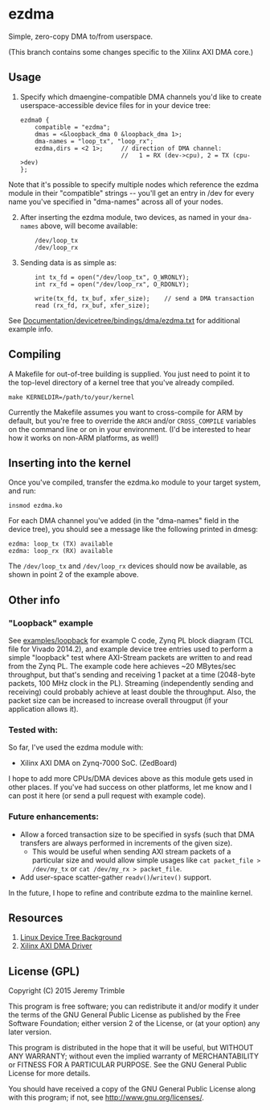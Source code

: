 # ezdma
Simple, zero-copy DMA to/from userspace.

(This branch contains some changes specific to the Xilinx AXI DMA core.)

## Usage

1. Specify which dmaengine-compatible DMA channels you'd like to create userspace-accessible device files for in your device tree:

    ```
    ezdma0 {
        compatible = "ezdma";
        dmas = <&loopback_dma 0 &loopback_dma 1>;
        dma-names = "loop_tx", "loop_rx";
        ezdma,dirs = <2 1>;     // direction of DMA channel: 
                                //   1 = RX (dev->cpu), 2 = TX (cpu->dev)
    };
    ```
Note that it's possible to specify multiple nodes which reference the ezdma module in their "compatible" strings -- you'll get an entry in /dev for every name you've specified in "dma-names" across all of your nodes.

2. After inserting the ezdma module, two devices, as named in your `dma-names` above, will become available:

    ```
        /dev/loop_tx
        /dev/loop_rx
    ```

3. Sending data is as simple as:

    ```
        int tx_fd = open("/dev/loop_tx", O_WRONLY);
        int rx_fd = open("/dev/loop_rx", O_RDONLY);

        write(tx_fd, tx_buf, xfer_size);    // send a DMA transaction
        read (rx_fd, rx_buf, xfer_size);
    ```

See [Documentation/devicetree/bindings/dma/ezdma.txt](../master/Documentation/devicetree/bindings/dma/ezdma.txt) for additional example info.

## Compiling

A Makefile for out-of-tree building is supplied.  You just need to point it to the top-level directory of a kernel tree that you've already compiled.

    make KERNELDIR=/path/to/your/kernel

Currently the Makefile assumes you want to cross-compile for ARM by default, but you're free to override the `ARCH` and/or `CROSS_COMPILE` variables on the command line or on in your environment.  (I'd be interested to hear how it works on non-ARM platforms, as well!)

## Inserting into the kernel

Once you've compiled, transfer the ezdma.ko module to your target system, and run:

    insmod ezdma.ko
    
For each DMA channel you've added (in the "dma-names" field in the device tree), you should see a message like the following printed in dmesg:

    ezdma: loop_tx (TX) available
    ezdma: loop_rx (RX) available
    
The `/dev/loop_tx` and `/dev/loop_rx` devices should now be available, as shown in point 2 of the example above.

## Other info

### "Loopback" example
See [examples/loopback](../examples/loopback) for example C code, Zynq PL block diagram (TCL file for Vivado 2014.2), and example device tree entries used to perform a simple "loopback" test where AXI-Stream packets are written to and read from the Zynq PL.
The example code here achieves ~20 MBytes/sec throughput, but that's sending and receiving 1 packet at a time (2048-byte packets, 100 MHz clock in the PL).  Streaming (independently sending and receiving) could probably achieve at least double the throughput.  Also, the packet size can be increased to increase overall througput (if your application allows it).

### Tested with:
So far, I've used the ezdma module with:
- Xilinx AXI DMA on Zynq-7000 SoC. (ZedBoard)

I hope to add more CPUs/DMA devices above as this module gets used in other places.  If you've had success on other platforms, let me know and I can post it here (or send a pull request with example code).
    

### Future enhancements:
* Allow a forced transaction size to be specified in sysfs (such that DMA transfers are always performed in increments of the given size).
  * This would be useful when sending AXI stream packets of a particular size and would allow simple usages like `cat packet_file > /dev/my_tx` or `cat /dev/my_rx > packet_file`.
* Add user-space scatter-gather `readv()`/`writev()` support.

In the future, I hope to refine and contribute ezdma to the mainline kernel.

## Resources

1. [Linux Device Tree Background]( http://devicetree.org/Device_Tree_Usage )
2. [Xilinx AXI DMA Driver]( https://github.com/Xilinx/linux-xlnx/blob/master/drivers/dma/xilinx/xilinx_axidma.c )

## License (GPL)

Copyright (C) 2015 Jeremy Trimble

This program is free software; you can redistribute it and/or modify
it under the terms of the GNU General Public License as published by
the Free Software Foundation; either version 2 of the License, or
(at your option) any later version.

This program is distributed in the hope that it will be useful,
but WITHOUT ANY WARRANTY; without even the implied warranty of
MERCHANTABILITY or FITNESS FOR A PARTICULAR PURPOSE. See the
GNU General Public License for more details.

You should have received a copy of the GNU General Public License
along with this program; if not, see <http://www.gnu.org/licenses/>.


